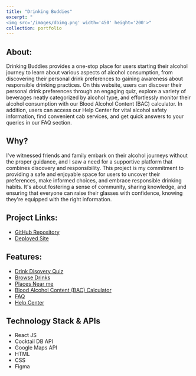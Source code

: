 ```yaml
---
title: "Drinking Buddies"
excerpt: "
<img src='/images/dbimg.png' width='450' height='200'>"
collection: portfolio
---
```




## About: 

Drinking Buddies provides a one-stop place for users starting their alcohol journey to learn about various aspects of alcohol consumption, from discovering their personal drink preferences to gaining awareness about responsible drinking practices. On this website, users can discover their personal drink preferences through an engaging quiz, explore a variety of beverages neatly categorized by alcohol type, and effortlessly monitor their alcohol consumption with our Blood Alcohol Content (BAC) calculator. In addition, users can access our Help Center for vital alcohol safety information, find convenient cab services, and get quick answers to your queries in our FAQ section. 

## Why?

I've witnessed friends and family embark on their alcohol journeys without the proper guidance, and I saw a need for a supportive platform that combines discovery and responsibility. This project is my commitment to providing a safe and enjoyable space for users to uncover their preferences, make informed choices, and embrace responsible drinking habits. It's about fostering a sense of community, sharing knowledge, and ensuring that everyone can raise their glasses with confidence, knowing they're equipped with the right information. 

## Project Links:

- [GitHub Repository](https://github.com/rufaida99-k/DrinkingBuddies-Proj)
- [Deployed Site](https://rufaida99-k.github.io/DrinkingBuddies-Proj/#/) 

## Features: 

- [Drink Disovery Quiz](https://rufaida99-k.github.io/DrinkingBuddies-Proj/#/quiz) 
- [Browse Drinks](https://rufaida99-k.github.io/DrinkingBuddies-Proj/#/list) 
- [Places Near me](https://rufaida99-k.github.io/DrinkingBuddies-Proj/#/places) 
- [Blood Alcohol Content (BAC) Calculator](https://rufaida99-k.github.io/DrinkingBuddies-Proj/#/bac) 
- [FAQ](https://rufaida99-k.github.io/DrinkingBuddies-Proj/#/faq)
- [Help Center](https://rufaida99-k.github.io/DrinkingBuddies-Proj/#/help)

## Technology Stack & APIs

- React JS 
- Cocktail DB API
- Google Maps API
- HTML
- CSS 
- Figma

